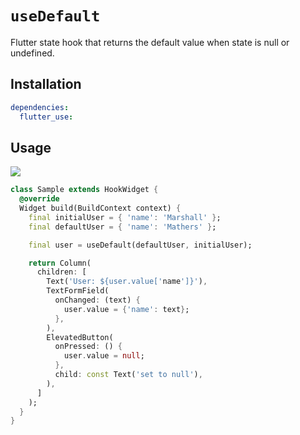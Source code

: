 # `useDefault`

Flutter state hook that returns the default value when state is null or undefined.

## Installation

```yaml
dependencies:
  flutter_use: 
```

## Usage

[![](https://img.shields.io/badge/demo-%20%20%20%F0%9F%9A%80-green.svg)](https://dartpad.dev/?id=6511219165b2e5c64ec8890b69633da6&null_safety=true)

```dart
class Sample extends HookWidget {
  @override
  Widget build(BuildContext context) {
    final initialUser = { 'name': 'Marshall' };
    final defaultUser = { 'name': 'Mathers' };

    final user = useDefault(defaultUser, initialUser);

    return Column(
      children: [
        Text('User: ${user.value['name']}'),
        TextFormField(
          onChanged: (text) {
            user.value = {'name': text};
          },
        ),
        ElevatedButton(
          onPressed: () {
            user.value = null;
          },
          child: const Text('set to null'),
        ),
      ]
    );
  }
}
```
